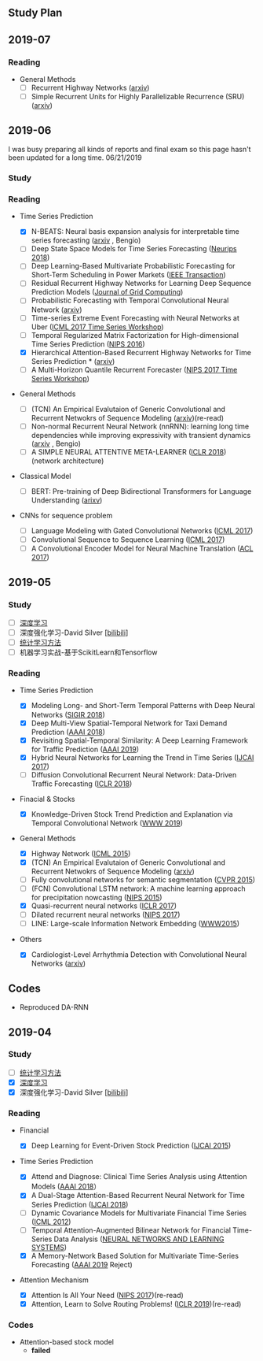 ## Study Plan

## 2019-07

### Reading

- General Methods
  - [ ] Recurrent Highway Networks ([arxiv](https://arxiv.org/pdf/1607.03474.pdf))
  - [ ] Simple Recurrent Units for Highly Parallelizable Recurrence (SRU) ([arxiv](https://arxiv.org/pdf/1709.02755.pdf))

## 2019-06

I was busy preparing all kinds of reports and final exam so this page hasn't been updated for a long time.  06/21/2019

### Study

### Reading

- Time Series Prediction
  
  - [x] N-BEATS: Neural basis expansion analysis for interpretable time series forecasting ([arxiv](https://arxiv.org/pdf/1905.10437.pdf) , Bengio)
  - [ ] Deep State Space Models for Time Series Forecasting ([Neurips 2018](<https://papers.nips.cc/paper/8004-deep-state-space-models-for-time-series-forecasting.pdf>))
  - [ ] Deep Learning-Based Multivariate Probabilistic Forecasting for Short-Term Scheduling in Power Markets ([IEEE Transaction](<https://ieeexplore.ieee.org/stamp/stamp.jsp?tp=&arnumber=8464297>))
  - [ ] Residual Recurrent Highway Networks for Learning Deep Sequence Prediction Models ([Journal of Grid Computing](<https://link.springer.com/content/pdf/10.1007%2Fs10723-018-9444-4.pdf>))
  - [ ] Probabilistic Forecasting with Temporal Convolutional Neural Network ([arxiv](<https://arxiv.org/pdf/1906.04397.pdf>))
  - [ ] Time-series Extreme Event Forecasting with Neural Networks at Uber ([ICML 2017 Time Series Workshop](<http://roseyu.com/time-series-workshop/submissions/TSW2017_paper_3.pdf>))
  - [ ] Temporal Regularized Matrix Factorization for High-dimensional Time Series Prediction ([NIPS 2016](<https://papers.nips.cc/paper/6160-temporal-regularized-matrix-factorization-for-high-dimensional-time-series-prediction.pdf>))
  - [x] Hierarchical Attention-Based Recurrent Highway Networks
    for Time Series Prediction * ([arxiv](https://arxiv.org/pdf/1806.00685.pdf))
  - [ ] A Multi-Horizon Quantile Recurrent Forecaster ([NIPS 2017 Time Series Workshop](<https://arxiv.org/pdf/1711.11053.pdf>))
- General Methods
  
  - [ ] (TCN) An Empirical Evalutaion of Generic Convolutional and Recurrent Netwokrs of Sequence Modeling ([arxiv](https://arxiv.org/pdf/1803.01271.pdf))(re-read)
  - [ ] Non-normal Recurrent Neural Network (nnRNN): learning long time dependencies while improving expressivity with transient dynamics ([arxiv](https://arxiv.org/pdf/1905.12080.pdf) , Bengio)
  - [ ] A SIMPLE NEURAL ATTENTIVE META-LEARNER ([ICLR 2018](<https://openreview.net/pdf?id=B1DmUzWAW>)) (network architecture)
- Classical Model
  - [ ] BERT: Pre-training of Deep Bidirectional Transformers for
    Language Understanding ([arixv](<https://arxiv.org/pdf/1810.04805.pdf>))
- CNNs for sequence problem
  
  - [ ] Language Modeling with Gated Convolutional Networks ([ICML 2017](https://arxiv.org/pdf/1612.08083.pdf))
  - [ ] Convolutional Sequence to Sequence Learning ([ICML 2017](<https://arxiv.org/pdf/1705.03122.pdf>))
  - [ ] A Convolutional Encoder Model for Neural Machine Translation ([ACL 2017](https://arxiv.org/pdf/1611.02344.pdf))

## 2019-05

### Study

- [ ] [深度学习](https://book.douban.com/subject/27087503/)
- [ ] 深度强化学习-David Silver [[bilibili](https://www.bilibili.com/video/av45357759)]
- [ ] [统计学习方法](https://book.douban.com/subject/10590856/)
- [ ] 机器学习实战-基于ScikitLearn和Tensorflow

### Reading

* Time Series Prediction
  
  * [x] Modeling Long- and Short-Term Temporal Patterns with Deep Neural Networks ([SIGIR 2018](https://arxiv.org/pdf/1703.07015.pdf))
  - [x] Deep Multi-View Spatial-Temporal Network for Taxi Demand Prediction ([AAAI 2018](https://arxiv.org/pdf/1802.08714.pdf))
  - [x] Revisiting Spatial-Temporal Similarity: A Deep Learning Framework for Traffic Prediction ([AAAI 2019](<https://arxiv.org/abs/1803.01254>))
  - [x] Hybrid Neural Networks for Learning the Trend in Time Series ([IJCAI 2017](<https://www.ijcai.org/proceedings/2017/0316.pdf>))
  - [ ] Diffusion Convolutional Recurrent Neural Network: Data-Driven Traffic Forecasting ([ICLR 2018](<https://arxiv.org/pdf/1707.01926.pdf>))

* Finacial & Stocks
  
  - [x] Knowledge-Driven Stock Trend Prediction and Explanation via Temporal Convolutional Network ([WWW 2019](https://www.researchgate.net/publication/331545500_Knowledge-Driven_Stock_Trend_Prediction_and_Explanation_via_Temporal_Convolutional_Network))

* General Methods
  
  - [x] Highway Network ([ICML 2015](https://arxiv.org/pdf/1505.00387.pdf))
  - [x] (TCN) An Empirical Evalutaion of Generic Convolutional and Recurrent Netwokrs of Sequence Modeling ([arxiv](https://arxiv.org/pdf/1803.01271.pdf))
  - [ ] Fully convolutional networks for semantic segmentation ([CVPR 2015](<https://people.eecs.berkeley.edu/~jonlong/long_shelhamer_fcn.pdf>))
  - [ ] (FCN) Convolutional LSTM network: A machine learning approach for precipitation nowcasting ([NIPS 2015](<https://papers.nips.cc/paper/5955-convolutional-lstm-network-a-machine-learning-approach-for-precipitation-nowcasting.pdf>))
  - [x] Quasi-recurrent neural networks ([ICLR 2017](<https://arxiv.org/pdf/1611.01576.pdf>))
  - [ ] Dilated recurrent neural networks ([NIPS 2017](<https://arxiv.org/pdf/1710.02224.pdf>))
  - [ ] LINE: Large-scale Information Network Embedding ([WWW2015](<https://arxiv.org/abs/1503.03578>))

* Others
  
  - [x] Cardiologist-Level Arrhythmia Detection with Convolutional Neural Networks ([arxiv](https://arxiv.org/pdf/1707.01836.pdf))

## Codes

- Reproduced DA-RNN

## 2019-04

### Study

* [ ] [统计学习方法](https://book.douban.com/subject/10590856/)
* [x] [深度学习](https://book.douban.com/subject/27087503/)
* [x] 深度强化学习-David Silver [[bilibili](https://www.bilibili.com/video/av45357759)]

### Reading

* Financial
  
  * [x] Deep Learning for Event-Driven Stock Prediction ([IJCAI 2015](https://www.ijcai.org/Proceedings/15/Papers/329.pdf))

* Time Series Prediction
  
  * [x] Attend and Diagnose: Clinical Time Series Analysis using Attention Models ([AAAI 2018](https://arxiv.org/pdf/1711.03905.pdf)）
  * [x] A Dual-Stage Attention-Based Recurrent Neural Network for Time Series Prediction ([IJCAI 2018](https://arxiv.org/abs/1704.02971))
  * [ ] Dynamic Covariance Models for Multivariate Financial Time Series ([ICML 2012](http://proceedings.mlr.press/v28/wu13.pdf))
  * [ ] Temporal Attention-Augmented Bilinear Network for Financial Time-Series Data Analysis ([NEURAL NETWORKS AND LEARNING SYSTEMS](https://ieeexplore.ieee.org/stamp/stamp.jsp?tp=&arnumber=8476227))
  * [x] A Memory-Network Based Solution for Multivariate Time-Series Forecasting ([AAAI 2019](https://arxiv.org/pdf/1809.02105.pdf) Reject)

* Attention Mechanism
  
  * [x] Attention Is All Your Need ([NIPS 2017](https://arxiv.org/pdf/1706.03762.pdf))(re-read)
  * [x] Attention, Learn to Solve Routing Problems!  ([ICLR 2019](https://openreview.net/pdf?id=ByxBFsRqYm))(re-read)

### Codes

* Attention-based stock model  
  - **failed**
